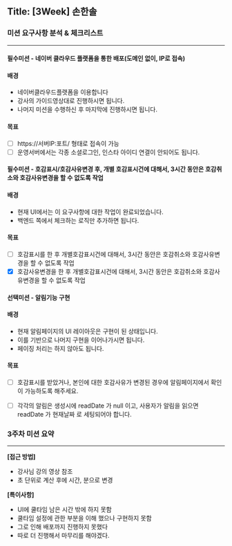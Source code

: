 ## Title: [3Week] 손한솔

### 미션 요구사항 분석 & 체크리스트

---
#### 필수미션 - 네이버 클라우드 플랫폼을 통한 배포(도메인 없이, IP로 접속)
#### 배경
- 네이버클라우드플랫폼을 이용합니다
- 강사의 가이드영상대로 진행하시면 됩니다.
- 나머지 미션을 수행하신 후 마지막에 진행하시면 됩니다.
#### 목표
- [ ] https://서버IP:포트/ 형태로 접속이 가능
- [ ] 운영서버에서는 각종 소셜로그인, 인스타 아이디 연결이 안되어도 됩니다.
#### 필수미션 - 호감표시/호감사유변경 후, 개별 호감표시건에 대해서, 3시간 동안은 호감취소와 호감사유변경을 할 수 없도록 작업
#### 배경
- 현재 UI에서는 이 요구사항에 대한 작업이 완료되었습니다.
- 백엔드 쪽에서 체크하는 로직만 추가하면 됩니다.
#### 목표
- [ ] 호감표시를 한 후 개별호감표시건에 대해서, 3시간 동안은 호감취소와 호감사유변경을 할 수 없도록 작업
- [x] 호감사유변경을 한 후 개별호감표시건에 대해서, 3시간 동안은 호감취소와 호감사유변경을 할 수 없도록 작업
#### 선택미션 - 알림기능 구현
#### 배경
- 현재 알림페이지의 UI 레이아웃은 구현이 된 상태입니다.
- 이를 기반으로 나머지 구현을 이어나가시면 됩니다.
- 페이징 처리는 하지 않아도 됩니다.
#### 목표
- [ ] 호감표시를 받았거나, 본인에 대한 호감사유가 변경된 경우에 알림페이지에서 확인이 가능하도록 해주세요. 
- [ ] 각각의 알림은 생성시에 readDate 가 null 이고, 사용자가 알림을 읽으면 readDate 가 현재날짜 로 세팅되어야 합니다.


### 3주차 미션 요약

---

**[접근 방법]**
- 강사님 강의 영상 참조
- 초 단위로 계산 후에 시간, 분으로 변경

**[특이사항]**
- UI에 쿨타임 남은 시간 밖에 하지 못함
- 쿨타임 설정에 관한 부분을 이해 했으나 구현하지 못함
- 그로 인해 배포까지 진행하지 못했다
- 따로 더 진행해서 마무리를 해야겠다.
